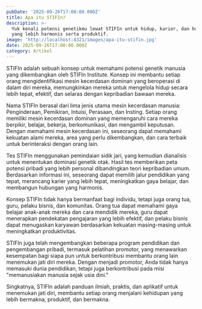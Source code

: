 ```yaml
---
pubDate: '2025-09-26T17:00:00.000Z'
title: Apa itu STIFIn?
description: >-
  Yuk kenali potensi genetikmu lewat STIFIn untuk hidup, karier, dan hubungan
  yang lebih harmonis serta produktif.
image: 'http://localhost:4321/images/apa-itu-stifin.jpg'
date: 2025-09-26T17:00:00.000Z
category: Artikel
---
```


STIFIn adalah sebuah konsep untuk memahami potensi genetik manusia yang dikembangkan oleh STIFIn Institute. Konsep ini membantu setiap orang mengidentifikasi mesin kecerdasan dominan yang beroperasi di dalam diri mereka, memungkinkan mereka untuk mengelola hidup secara lebih tepat, efektif, dan selaras dengan kepribadian bawaan mereka.

Nama STIFIn berasal dari lima jenis utama mesin kecerdasan manusia: Penginderaan, Pemikiran, Intuisi, Perasaan, dan Insting. Setiap orang memiliki mesin kecerdasan dominan yang memengaruhi cara mereka berpikir, belajar, bekerja, berkomunikasi, dan mengambil keputusan. Dengan memahami mesin kecerdasan ini, seseorang dapat memahami kekuatan alami mereka, area yang perlu dikembangkan, dan cara terbaik untuk berinteraksi dengan orang lain.

Tes STIFIn menggunakan pemindaian sidik jari, yang kemudian dianalisis untuk menentukan dominasi genetik otak. Hasil tes memberikan peta potensi pribadi yang lebih personal dibandingkan teori kepribadian umum. Berdasarkan informasi ini, seseorang dapat memilih jalur pendidikan yang tepat, merancang karier yang lebih tepat, meningkatkan gaya belajar, dan membangun hubungan yang harmonis.

Konsep STIFIn tidak hanya bermanfaat bagi individu, tetapi juga orang tua, guru, pelaku bisnis, dan komunitas. Orang tua dapat memahami gaya belajar anak-anak mereka dan cara mendidik mereka, guru dapat menerapkan pendekatan pengajaran yang lebih efektif, dan pelaku bisnis dapat menugaskan karyawan berdasarkan kekuatan masing-masing untuk meningkatkan produktivitas.

STIFIn juga telah mengembangkan beberapa program pendidikan dan pengembangan pribadi, termasuk pelatihan promotor, yang menawarkan kesempatan bagi siapa pun untuk berkontribusi membantu orang lain menemukan jati diri mereka. Dengan menjadi promotor, Anda tidak hanya memasuki dunia pendidikan, tetapi juga berkontribusi pada misi "memanusiakan manusia sejak usia dini."

Singkatnya, STIFIn adalah panduan ilmiah, praktis, dan aplikatif untuk menemukan jati diri, membantu setiap orang menjalani kehidupan yang lebih bermakna, produktif, dan bermakna.
